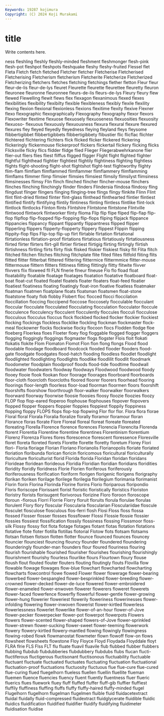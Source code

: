 ```yaml
---
Keywords: 19287 kojimura
Copyright: (C) 2024 Koji Murakami
---
```


# title

Write contents here.



ness fleshling fleshly fleshly-minded fleshment fleshmonger flesh-pink flesh-pot fleshpot
fleshpots fleshquake fleshy fleshy-fruited Flessel flet Fleta Fletch fletch fletched
Fletcher fletcher Fletcherise Fletcherised Fletcherising Fletcherism fletcherism Fletcherite Fletcherize Fletcherized
Fletcherizing fletchers fletches fletching fletchings flether fletton Fleur fleur fleur-de-lis
fleur-de-lys fleuret Fleurette fleurette fleurettee fleuretty fleuron fleuronee fleuronne fleuronnee
fleurs-de-lis fleurs-de-lys Fleury fleury flew flewed Flewelling flewit flews flex
flexagon flexanimous flexed flexes flexibilities flexibility flexibilty flexible flexibleness flexibly
flexile flexility flexing flexion flexional flexionless flexions flexitime flexity flexive
Flexner flexo flexographic flexographically Flexography flexography flexor flexors Flexowriter flextime
flexuose flexuosely flexuoseness flexuosities flexuosity flexuoso- flexuous flexuously flexuousness flexura
flexural flexure flexured flexures fley fleyed fleyedly fleyedness fleying fleyland
fleys fleysome flibbertigibbet flibbertigibbets flibbertigibbety flibustier flic flicflac flichter flichtered
flichtering flichters flick flicked flicker flickered flickering flickeringly flickermouse flickerproof
flickers flickertail flickery flicking flicks Flicksville flicky flics flidder flidge
flied Flieger Fliegerabwehrkanone flier flier-out fliers flies fliest fliffus fligged
fligger Flight flight flighted flighter flightful flighthead flightier flightiest flightily
flightiness flighting flightless flights flight-shooting flight-shot flightshot flight-test flightworthy flighty
flim-flam flimflam flimflammed flimflammer flimflammery flimflamming flimflams flimmer flimp flimsier
flimsies flimsiest flimsily flimsilyst flimsiness flimsinesses flimsy Flin flinch flinched
flincher flincher-mouse flinchers flinches flinching flinchingly flinder flinders Flindersia flindosa
flindosy fling flingdust flinger flingers flinging flinging-tree flings flingy flinkite
Flinn Flint flint flint-dried flinted flinter flint-glass flinthead flinthearted flintier
flintiest flintified flintify flintifying flintily flintiness flinting flintless flintlike flint-lock
flintlock flintlocks Flinton flints Flintshire Flintstone flintstone Flintville flintwood flintwork
flintworker flinty flioma Flip flip flipe fliped flip-flap flip-flop flipflop
flip-flopped flip-flopping flip-flops fliping flipjack flippance flippancies flippancy flippant flippantly
flippantness flipped flipper flipperling flippers flipperty-flopperty flippery flippest Flippin flipping
flippity-flop flips Flip-top flip-up flirt flirtable flirtation flirtational flirtationless flirtation-proof
flirtations flirtatious flirtatiously flirtatiousness flirted flirter flirters flirt-gill flirtier flirtiest
flirtigig flirting flirtingly flirtish flirtishness flirtling flirts flirty flisk flisked
fliskier fliskiest flisky flit Flita flitch flitched flitchen flitches flitching
flitchplate flite flited flites flitfold fliting flits flitted flitter flitterbat
flittered flittering flittermice flittermmice flitter-mouse flittermouse flittern flitters flittiness flitting
flittingly flitty flitwite flivver flivvers flix flixweed fll FLN flnerie
flneur flneuse Flo flo fload float floatability floatable floatage floatages
floatation floatative floatboard float-boat float-cut floated floatel floatels floater floaters
float-feed floatier floatiest floatiness floating floatingly float-iron floative floatless floatmaker
floatman floatmen floatplane floats floatsman floatsmen float-stone floatstone floaty flob
flobby Flobert floc flocced flocci floccilation floccillation floccing floccipend floccose
floccosely flocculable flocculant floccular flocculate flocculated flocculating flocculation flocculator floccule
flocculence flocculency flocculent flocculently floccules flocculi flocculose flocculous flocculus floccus
flock flockbed flocked flocker flockier flockiest flocking flockings flockless flocklike
flockling flockman flockmaster flock-meal flockowner flocks flockwise flocky flocoon flocs
Flodden flodge floe floeberg Floerkea floes Floeter floey flog floggable
flogged flogger floggers flogging floggingly floggings flogmaster flogs flogster Flois
floit flokati flokatis flokite Flom Flomaton Flomot Flon flon flong
flongs Flood flood floodable floodage floodboard floodcock flooded flooder flooders
flood-gate floodgate floodgates flood-hatch flooding floodless floodlet floodlight floodlighted floodlighting
floodlights floodlike floodlilit floodlit floodmark floodometer floodplain floodproof floods flood-tide
floodtime floodwall floodwater floodwaters floodway floodways Floodwood floodwood floody flooey
flooie flook flookan floor floorage floorages floorboard floorboards floor-cloth floorcloth
floorcloths floored floorer floorers floorhead flooring floorings floor-length floorless floor-load
floorman floormen floors floorshift floorshifts floorshow floorthrough floor-walker floorwalker floorwalkers
floorward floorway floorwise floosie floosies floosy floozie floozies floozy FLOP
flop flop-eared floperoo flophouse flophouses flopover flopovers flopped flopper floppers
floppier floppies floppiest floppily floppiness flopping floppy FLOPS flops flop-top
flopwing Flor flor flor. Flora flora florae Floral floral Florala
Floralia floralize florally floramor floramour floran Florance floras florate Flore
Floreal floreal floreat floreate floreated floreating Florella Florence florence florences
Florencia Florencita Florenda florent Florentia Florentine florentine florentines Florentinism florentium
Florenz Florenza Flores flores florescence florescent floressence Floresville floret floreta
floreted florets Florette florette floretty floretum Florey Flori flori- Floria
floriage Florian Floriano Florianolis Florianopolis floriate floriated floriation floribunda florican
floricin floricomous floricultural floriculturally floriculture floriculturist florid Florida florida Floridan
floridan floridans Florideae floridean florideous Floridia Floridian floridian floridians floridities
floridity floridly floridness Florie Florien floriferous floriferously floriferousness florification floriform
florigen florigenic florigens florigraphy florikan floriken florilage florilege florilegia florilegium
florimania florimanist Florin florin Florina Florinda Florine florins Florio floriparous
floripondio Floris floriscope Florissant florist floristic floristically floristics Floriston floristry
florists florisugent florivorous florizine Floro floroon floroscope floroun -florous Florri
Florrie Florry floruit floruits florula florulae florulas florulent Flory flory
floscular Floscularia floscularian Flosculariidae floscule flosculet flosculose flosculous flos-ferri flosh
Flosi Floss floss flossa flossed Flosser flosser flosses flossflower Flossi
Flossie flossie flossier flossies flossiest flossification flossily flossiness flossing Flossmoor
floss-silk Flossy flossy flot flota flotage flotages flotant flotas flotation
flotations flotative flote floter flotilla flotillas flotorial Flotow flots flotsam
flotsams flotsan flotsen flotson flotten flotter flounce flounced flounces flouncey
flouncier flounciest flouncing flouncy flounder floundered floundering flounderingly flounder-man flounders
flour floured flouriness flouring flourish flourishable flourished flourisher flourishes flourishing
flourishingly flourishment flourishy flourless flourlike flours Flourtown floury flouse floush
flout flouted flouter flouters flouting floutingly flouts Flovilla flow flowable
flowage flowages flow-blue flowchart flowcharted flowcharting flowcharts flowcontrol flowe flowed
Flower flower flowerage flower-bearing flowerbed flower-bespangled flower-besprinkled flower-breeding flower-crowned flower-decked
flower-de-luce flowered flower-embroidered flower-enameled flower-enwoven flowerer flowerers floweret flowerets flower-faced
flowerfence flowerfly flowerful flower-gentle flower-growing flower-hung flowerier floweriest flowerily floweriness
flowerinesses flower-infolding flowering flower-inwoven flowerist flower-kirtled flowerless flowerlessness flowerlet flowerlike
flower-of-an-hour flower-of-Jove flower-pecker flowerpecker flower-pot flowerpot flowerpots Flowers flowers flower-scented
flower-shaped flowers-of-Jove flower-sprinkled flower-strewn flower-sucking flower-sweet flower-teeming flowerwork flowery flowery-kirtled
flowery-mantled flowing flowingly flowingness flowing-robed flowk flowmanostat flowmeter flown flowoff
flow-on flows flowsheet flowsheets flowstone Floy Floyce Floyd Floydada Floyddale
floyt FLRA flrie FLS Flss FLT flu fluate fluavil fluavile
flub flubbed flubber flubbers flubbing flubdub flubdubberies flubdubbery flubdubs flubs
flucan flucti- fluctiferous fluctigerous fluctisonant fluctisonous fluctuability fluctuable fluctuant fluctuate
fluctuated fluctuates fluctuating fluctuation fluctuational fluctuation-proof fluctuations fluctuosity fluctuous flue
flue-cure flue-cured flue-curing flued fluegelhorn flueless fluellen fluellin fluellite flueman
fluemen fluence fluencies fluency fluent fluently fluentness fluer flueric fluerics
flues fluework fluey fluff fluffed fluffer fluff-gib fluffier fluffiest fluffily
fluffiness fluffing fluffs fluffy fluffy-haired fluffy-minded flugel Flugelhorn flugelhorn flugelman
flugelmen fluible fluid fluidacetextract fluidal fluidally fluid-compressed fluidextract fluidglycerate fluidible
fluidic fluidics fluidification fluidified fluidifier fluidify fluidifying fluidimeter fluidisation fluidise

